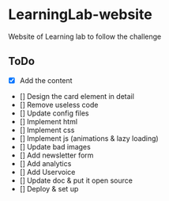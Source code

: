 # LearningLab-website
Website of Learning lab to follow the challenge

## ToDo
- [x] Add the content
- [] Design the card element in detail
- [] Remove useless code
- [] Update config files
- [] Implement html
- [] Implement css
- [] Implement js (animations & lazy loading)
- [] Update bad images
- [] Add newsletter form
- [] Add analytics
- [] Add Uservoice
- [] Update doc & put it open source
- [] Deploy & set up
